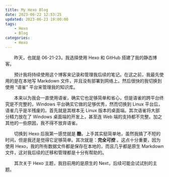 ```yaml
---
title: My Hexo Blog
date: 2023-06-22 12:53:25
updated: 2023-06-23 19:00:00
tags:
    - Hexo
    - Blog
categories:
    - Hexo
---
```


&emsp;&emsp;昨天，也就是 06-21-23，我选择使用 Hexo 和 GitHub 搭建了我的静态博客。

<!-- more -->

&emsp;&emsp;预计我将持续使用这个博客来记录和管理我后续的笔记。在这之前，我最先使用的是在本地写 Markdown 文件，并且没有部署到网络上。然后很快的我切换到使用 “语雀” 平台来管理我的知识库。

&emsp;&emsp;本来以为我会一直使用语雀，确实它也足够简单和省心，但是语雀的跨平台终究是不完整的，Windows 平台确实它做的足够优秀，然而切换到 Linux 平台后，语雀几乎是半残废的。首先就是其根本无 Linux 版本的桌面端。其次语雀将大部分精力放在了 Windows 桌面端的开发上，甚至连 Web 端的支持都不完整。加之其他的一些原因，我不得不放弃语雀。

&emsp;&emsp;切换到 Hexo 后我第一感觉就是 **酷**，上手其实挺简单地，虽然我搞了不短的时间，但是我还是觉得它足够简单。其次就是：**完全可控** 。这点十分重要，因为使用 Hexo，我的所有数据文件都是保存在本地的，而且几乎都是原生 Markdown 文件，这对我后续的迁移和管理都是十分有帮助的。

&emsp;&emsp;其次关于 Hexo 主题，我目前用的是原生的 Next，后续可能会试试别的主题。